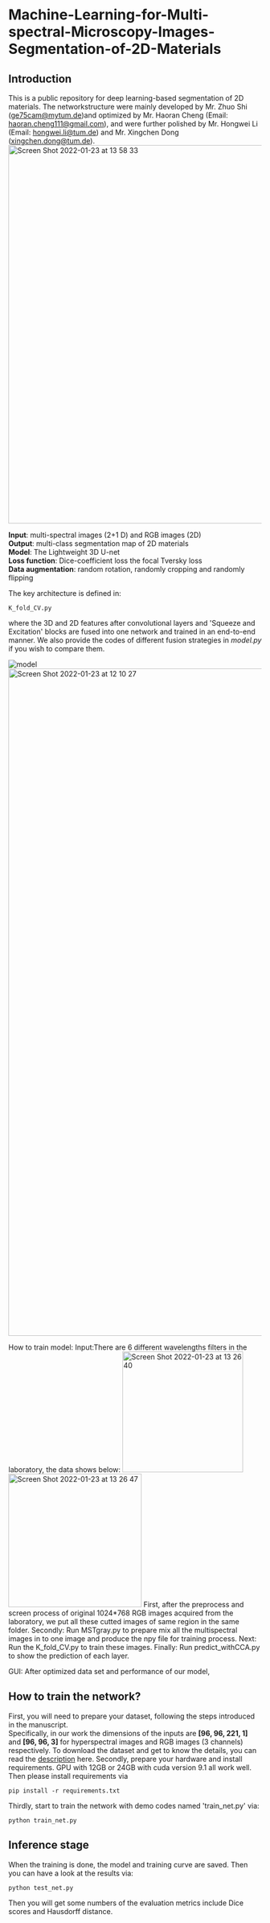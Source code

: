 # Machine-Learning-for-Multi-spectral-Microscopy-Images-Segmentation-of-2D-Materials
## Introduction

This is a public repository for deep learning-based segmentation of 2D materials. The networkstructure were mainly developed by Mr. Zhuo Shi (ge75cam@mytum.de)and optimized by Mr. Haoran Cheng (Email: haoran.cheng111@gmail.com), and were further polished by Mr. Hongwei Li (Email: hongwei.li@tum.de) and Mr. Xingchen Dong (xingchen.dong@tum.de).
<img width="752" alt="Screen Shot 2022-01-23 at 13 58 33" src="https://user-images.githubusercontent.com/33370630/150679544-cec1f19d-e0ba-4515-b9df-b4bc5140ed16.png">


<b>Input</b>: multi-spectral images (2+1 D) and RGB images (2D) \
<b>Output</b>: multi-class segmentation map of 2D materials \
<b>Model</b>: The Lightweight 3D U-net\
<b>Loss function</b>: Dice-coefficient loss the focal Tversky loss\
<b>Data augmentation</b>: random rotation, randomly cropping and randomly flipping 

The key architecture is defined in:
```
K_fold_CV.py
```
where the 3D and 2D features after convolutional layers and 'Squeeze and Excitation' blocks are fused into one network and trained in an end-to-end manner. We also provide the codes of different fusion strategies in *model.py* if you wish to compare them. 

![model](https://user-images.githubusercontent.com/33370630/150677430-8e62eb83-d8c7-486d-b8fa-869474fadced.png)
<img width="1326" alt="Screen Shot 2022-01-23 at 12 10 27" src="https://user-images.githubusercontent.com/33370630/150677708-a1a8797b-502b-4d0a-b229-8cce65333474.png">

How to train model: 
Input:There are 6 different wavelengths filters in the laboratory, the data shows below:
<img width="240" alt="Screen Shot 2022-01-23 at 13 26 40" src="https://user-images.githubusercontent.com/33370630/150678313-b7130cff-49bd-4525-838a-ee094eeb016d.png">
<img width="265" alt="Screen Shot 2022-01-23 at 13 26 47" src="https://user-images.githubusercontent.com/33370630/150678317-88926546-89dc-4f1b-ae2d-cc7cd68e3b61.png">
First, after the preprocess and screen process of original 1024*768 RGB images acquired from the laboratory, we put all these cutted images of same region in the same folder.
Secondly: Run MSTgray.py to prepare mix all the multispectral images in to one image and produce the npy file for training process.
Next: Run the K_fold_CV.py to train these images.
Finally: Run predict_withCCA.py to show the prediction of each layer.

GUI:
After optimized data set and performance of our model,



## How to train the network? 
First, you will need to prepare your dataset, following the steps introduced in the manuscript. \
Specifically, in our work the dimensions of the inputs are <b>[96, 96, 221, 1]</b> and <b>[96, 96, 3]</b> for hyperspectral images and RGB images (3 channels) respectively. To download the dataset and get to know the details, you can read the [description](https://github.com/hongweilibran/DALM/blob/main/ReadME_dataset.md) here.
Secondly, prepare your hardware and install requirements. GPU with 12GB or 24GB with cuda version 9.1 all work well. Then please install requirements via

```
pip install -r requirements.txt
```
Thirdly, start to train the network with demo codes named 'train_net.py' via:
```
python train_net.py
```
## Inference stage

When the training is done, the model and training curve are saved. 
Then you can have a look at the results via:  
```
python test_net.py
```
Then you will get some numbers of the evaluation metrics include Dice scores and Hausdorff distance.






